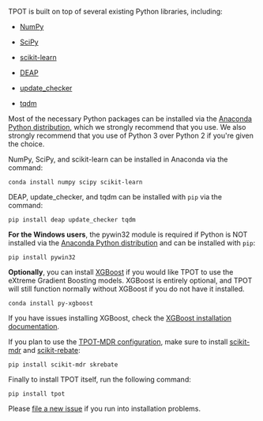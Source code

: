 TPOT is built on top of several existing Python libraries, including:

* [NumPy](http://www.numpy.org/)

* [SciPy](https://www.scipy.org/)

* [scikit-learn](http://www.scikit-learn.org/)

* [DEAP](https://github.com/DEAP/deap)

* [update_checker](https://github.com/bboe/update_checker)

* [tqdm](https://github.com/tqdm/tqdm)


Most of the necessary Python packages can be installed via the [Anaconda Python distribution](https://www.continuum.io/downloads), which we strongly recommend that you use. We also strongly recommend that you use of Python 3 over Python 2 if you're given the choice.

NumPy, SciPy, and scikit-learn can be installed in Anaconda via the command:

```Shell
conda install numpy scipy scikit-learn
```

DEAP, update_checker, and tqdm can be installed with `pip` via the command:

```Shell
pip install deap update_checker tqdm
```

**For the Windows users**, the pywin32 module is required if Python is NOT installed via the [Anaconda Python distribution](https://www.continuum.io/downloads) and can be installed with `pip`:

```Shell
pip install pywin32
```

**Optionally**, you can install [XGBoost](https://github.com/dmlc/xgboost) if you would like TPOT to use the eXtreme Gradient Boosting models. XGBoost is entirely optional, and TPOT will still function normally without XGBoost if you do not have it installed.

```Shell
conda install py-xgboost
```

If you have issues installing XGBoost, check the [XGBoost installation documentation](http://xgboost.readthedocs.io/en/latest/build.html).

If you plan to use the [TPOT-MDR configuration](https://arxiv.org/abs/1702.01780), make sure to install [scikit-mdr](https://github.com/EpistasisLab/scikit-mdr) and [scikit-rebate](https://github.com/EpistasisLab/scikit-rebate):

```Shell
pip install scikit-mdr skrebate
```

Finally to install TPOT itself, run the following command:

```Shell
pip install tpot
```

Please [file a new issue](https://github.com/rhiever/tpot/issues/new) if you run into installation problems.

